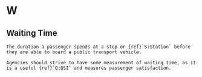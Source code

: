 # W

## Waiting Time
```{tabbed} Definition
The duration a passenger spends at a stop or {ref}`S:Station` before they are able to board a public transport vehicle.

Agencies should strive to have some measurement of waiting time, as it is a useful {ref}`Q:QSI` and measures passenger satisfaction.
```
